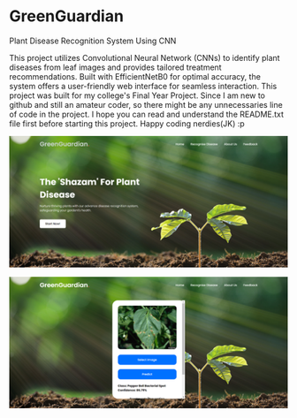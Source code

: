 # GreenGuardian
Plant Disease Recognition System Using CNN

This project utilizes Convolutional Neural Network (CNNs) to identify plant diseases from leaf images and provides tailored treatment recommendations. Built with EfficientNetB0 for optimal accuracy, the system offers a user-friendly web interface for seamless interaction. This project was built for my college's Final Year Project. Since I am new to github and still an amateur coder, so there might be any unnecessaries line of code in the project. I hope you can read and understand the README.txt file first before starting this project. Happy coding nerdies(JK) :p

![Alt Text](https://github.com/Amyr23-cmd/GreenGuardian/blob/01859c8e789f1286e037e7c74c9187490bd6fd13/Plant%20Disease%20Recognition%20System/GreenGuardian/SystemImg/index.png)

![Alt Text](https://github.com/Amyr23-cmd/GreenGuardian/blob/5b12d57cfaefe8ee4a3552b3797e2d14b72a73d1/Plant%20Disease%20Recognition%20System/GreenGuardian/SystemImg/greenguardian.png)





    
